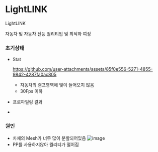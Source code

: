 # LightLINK
LightLINK

자동차 및 자동차 전등 퀄리티업 및 최적화 여정

### 초기상태


- Stat


  https://github.com/user-attachments/assets/85f0e556-5271-4855-9842-4287fa0ac805

  - 자동차의 램프영역에 빛이 들어오지 않음
  - 30Fps 이하

- 프로파일링 결과
- 

### 원인
- 차체의 Mesh가 너무 많이 분할되어있음
  ![image](https://github.com/user-attachments/assets/e73fdddc-7b98-4372-a6d1-6226e4c0c7bc)
- PP를 사용하지않아 퀄리티가 떨어짐
